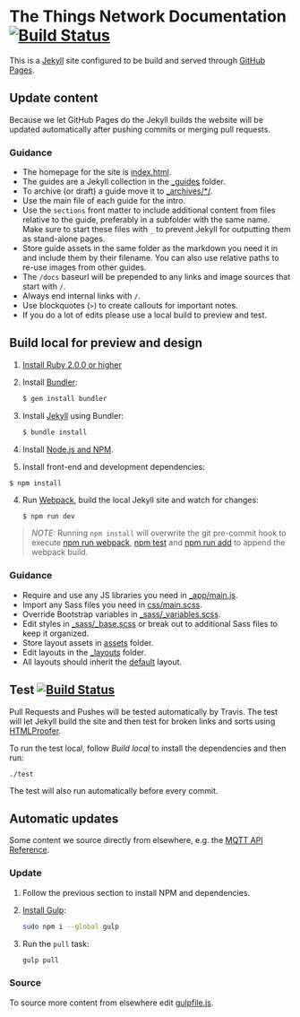# The Things Network Documentation [![Build Status](https://travis-ci.org/TheThingsNetwork/docs.svg?branch=master)](https://travis-ci.org/TheThingsNetwork/docs)

This is a [Jekyll](https://jekyllrb.com) site configured to be build and served through [GitHub Pages](https://help.github.com/articles/using-jekyll-as-a-static-site-generator-with-github-pages/).

## Update content

Because we let GitHub Pages do the Jekyll builds the website will be updated automatically after pushing commits or merging pull requests.

### Guidance

* The homepage for the site is [index.html](index.html).
* The guides are a Jekyll collection in the [_guides](_guides) folder.
* To archive (or draft) a guide move it to [_archives/*/](_archives/refactor).
* Use the main file of each guide for the intro.
* Use the `sections` front matter to include additional content from files relative to the guide, preferably in a subfolder with the same name. Make sure to start these files with `_` to prevent Jekyll for outputting them as stand-alone pages.
* Store guide assets in the same folder as the markdown you need it in and include them by their filename. You can also use relative paths to re-use images from other guides.
* The `/docs` baseurl will be prepended to any links and image sources that start with `/`.
* Always end internal links with `/`.
* Use blockquotes (`>`) to create callouts for important notes.
* If you do a lot of edits please use a local build to preview and test.

## Build local for preview and design

1. [Install Ruby 2.0.0 or higher](https://www.ruby-lang.org/en/downloads/)
2. Install [Bundler](http://bundler.io/):
	
	```bash
	$ gem install bundler
	```

3. Install [Jekyll](https://jekyllrb.com/) using Bundler:

	```bash
	$ bundle install
	```

4. Install [Node.js and NPM](https://nodejs.org/).

5. Install front-end and development dependencies:

  ```basg
  $ npm install
  ```

4. Run [Webpack](http://webpack.github.io/), build the local Jekyll site and watch for changes:

	```bash
	$ npm run dev
	```

> *NOTE:* Running `npm install` will overwrite the git pre-commit hook to execute [npm run webpack](package.json#L12), [npm test](package.json#L15) and [npm run add](package.json#L16) to append the webpack build.
	
### Guidance

* Require and use any JS libraries you need in [_app/main.js](_app/main.js).
* Import any Sass files you need in [css/main.scss](css/main.scss).
* Override Bootstrap variables in [_sass/_variables.scss](_sass/_variables.scss).
* Edit styles in [_sass/_base.scss](_sass/_base.scss) or break out to additional Sass files to keep it organized.
* Store layout assets in [assets](assets) folder.
* Edit layouts in the [_layouts](_layouts) folder.
* All layouts should inherit the [default](_layouts/default.html) layout.

## Test [![Build Status](https://travis-ci.org/TheThingsNetwork/docs.svg?branch=master)](https://travis-ci.org/TheThingsNetwork/docs)

Pull Requests and Pushes will be tested automatically by Travis. The test will let Jekyll build the site and then test for broken links and sorts using [HTMLProofer](https://github.com/gjtorikian/html-proofer).

To run the test local, follow *Build local* to install the dependencies and then run:

```
./test
```

The test will also run automatically before every commit.

## Automatic updates

Some content we source directly from elsewhere, e.g. the [MQTT API Reference](https://github.com/TheThingsNetwork/ttn/blob/refactor/mqtt/README.md).

### Update

1.  Follow the previous section to install NPM and dependencies.

2.  [Install Gulp](http://gulpjs.com):

    ```bash
    sudo npm i --global gulp
    ```
    
3.  Run the `pull` task:

    ```bash
    gulp pull
    ```
    
### Source

To source more content from elsewhere edit [gulpfile.js](gulpfile.js#L7).
